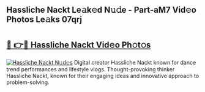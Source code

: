 ## Hassliche Nackt Le𝚊k𝚎d N𝚞𝚍e - Part-aM7 Vid𝚎o Photos Le𝚊ks 07qrj

# <h2><a href="http://fb2tcp0.evod.top/?m=Hassliche+Nackt">🔗 👉🔴 Hassliche Nackt Vid𝚎o Ph𝚘t𝚘s</a></h2>

[![Hassliche Nackt N𝚞d𝚎s](https://i.imgur.com/8V9OHl7.gif)](http://fb2tcp0.evod.top/?m=Hassliche+Nackt)
Digital creator Hassliche Nackt known for dance trend performances and lifestyle vlogs. Thought-provoking thinker Hassliche Nackt, known for their engaging ideas and innovative approach to problem-solving. 
